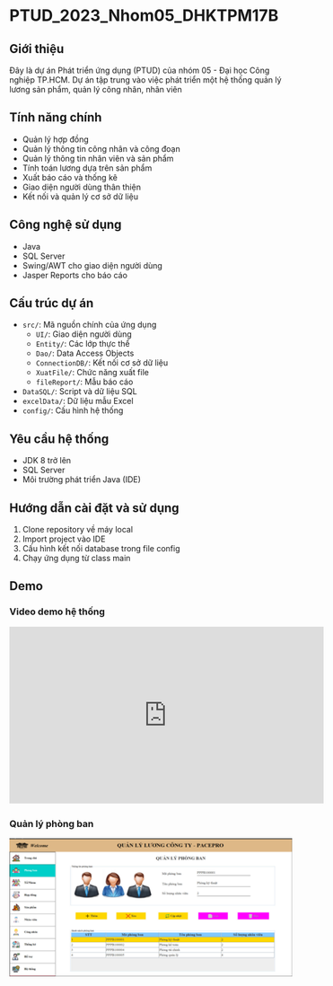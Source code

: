 # PTUD_2023_Nhom05_DHKTPM17B

## Giới thiệu
Đây là dự án Phát triển ứng dụng (PTUD) của nhóm 05 - Đại học Công nghiệp TP.HCM. Dự án tập trung vào việc phát triển một hệ thống quản lý lương sản phẩm, quản lý công nhân, nhân viên

## Tính năng chính
- Quản lý hợp đồng
- Quản lý thông tin công nhân và công đoạn
- Quản lý thông tin nhân viên và sản phẩm
- Tính toán lương dựa trên sản phẩm
- Xuất báo cáo và thống kê
- Giao diện người dùng thân thiện
- Kết nối và quản lý cơ sở dữ liệu

## Công nghệ sử dụng
- Java
- SQL Server
- Swing/AWT cho giao diện người dùng
- Jasper Reports cho báo cáo

## Cấu trúc dự án
- `src/`: Mã nguồn chính của ứng dụng
  - `UI/`: Giao diện người dùng
  - `Entity/`: Các lớp thực thể
  - `Dao/`: Data Access Objects
  - `ConnectionDB/`: Kết nối cơ sở dữ liệu
  - `XuatFile/`: Chức năng xuất file
  - `fileReport/`: Mẫu báo cáo
- `DataSQL/`: Script và dữ liệu SQL
- `excelData/`: Dữ liệu mẫu Excel
- `config/`: Cấu hình hệ thống

## Yêu cầu hệ thống
- JDK 8 trở lên
- SQL Server
- Môi trường phát triển Java (IDE)

## Hướng dẫn cài đặt và sử dụng
1. Clone repository về máy local
2. Import project vào IDE
3. Cấu hình kết nối database trong file config
4. Chạy ứng dụng từ class main

## Demo
### Video demo hệ thống
<iframe width="560" height="315" src="https://www.youtube.com/embed/iFEj--_0WXk" title="YouTube video player" frameborder="0" allow="accelerometer; autoplay; clipboard-write; encrypted-media; gyroscope; picture-in-picture" allowfullscreen></iframe>

### Quản lý phòng ban
![Quản lý phòng ban](https://github.com/hoanghuytoi/PTUD_2023_Nhom05_DHKTPM17B/blob/main/demo/1.png)
